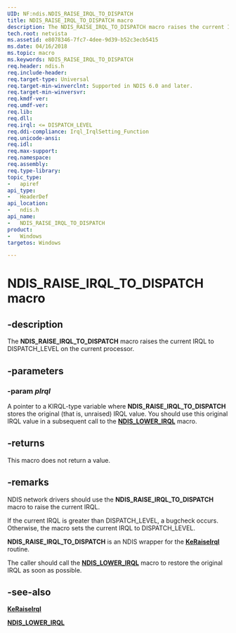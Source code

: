 ```yaml
---
UID: NF:ndis.NDIS_RAISE_IRQL_TO_DISPATCH
title: NDIS_RAISE_IRQL_TO_DISPATCH macro
description: The NDIS_RAISE_IRQL_TO_DISPATCH macro raises the current IRQL to DISPATCH_LEVEL on the current processor.
tech.root: netvista
ms.assetid: e8078346-7fc7-4dee-9d39-b52c3ecb5415
ms.date: 04/16/2018
ms.topic: macro
ms.keywords: NDIS_RAISE_IRQL_TO_DISPATCH
req.header: ndis.h
req.include-header:
req.target-type: Universal
req.target-min-winverclnt: Supported in NDIS 6.0 and later.
req.target-min-winversvr:
req.kmdf-ver:
req.umdf-ver:
req.lib:
req.dll:
req.irql: <= DISPATCH_LEVEL
req.ddi-compliance: Irql_IrqlSetting_Function
req.unicode-ansi:
req.idl:
req.max-support:
req.namespace:
req.assembly:
req.type-library: 
topic_type: 
-	apiref
api_type: 
-	HeaderDef
api_location: 
-	ndis.h
api_name: 
-	NDIS_RAISE_IRQL_TO_DISPATCH
product:
-	Windows
targetos: Windows

---
```


# NDIS_RAISE_IRQL_TO_DISPATCH macro


## -description

The **NDIS_RAISE_IRQL_TO_DISPATCH** macro raises the current IRQL to DISPATCH_LEVEL on the current processor.

## -parameters

### -param _pIrql_

A pointer to a KIRQL-type variable where **NDIS_RAISE_IRQL_TO_DISPATCH** stores the original (that is, unraised) IRQL value. You should use this original IRQL value in a subsequent call to the [**NDIS_LOWER_IRQL**](nf-ndis-ndis_lower_irql.md) macro.

## -returns

This macro does not return a value.

## -remarks

NDIS network drivers should use the **NDIS_RAISE_IRQL_TO_DISPATCH** macro to raise the current IRQL.

If the current IRQL is greater than DISPATCH_LEVEL, a bugcheck occurs. Otherwise, the macro sets the current IRQL to DISPATCH_LEVEL.

**NDIS_RAISE_IRQL_TO_DISPATCH** is an NDIS wrapper for the [**KeRaiseIrql**](../wdm/nf-wdm-keraiseirql.md) routine.

The caller should call the [**NDIS_LOWER_IRQL**](nf-ndis-ndis_lower_irql.md) macro to restore the original IRQL as soon as possible.

## -see-also

[**KeRaiseIrql**](../wdm/nf-wdm-keraiseirql.md)

[**NDIS_LOWER_IRQL**](nf-ndis-ndis_lower_irql.md)
